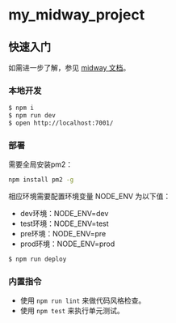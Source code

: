 # my_midway_project

## 快速入门

<!-- 在此次添加使用文档 -->

如需进一步了解，参见 [midway 文档][midway]。

### 本地开发

```bash
$ npm i
$ npm run dev
$ open http://localhost:7001/
```

### 部署
需要全局安装pm2：

```bash
npm install pm2 -g
```

相应环境需要配置环境变量 NODE_ENV 为以下值：
- dev环境：NODE_ENV=dev
- test环境：NODE_ENV=test
- pre环境：NODE_ENV=pre
- prod环境：NODE_ENV=prod

```bash
$ npm run deploy
```

### 内置指令

- 使用 `npm run lint` 来做代码风格检查。
- 使用 `npm test` 来执行单元测试。


[midway]: https://midwayjs.org

